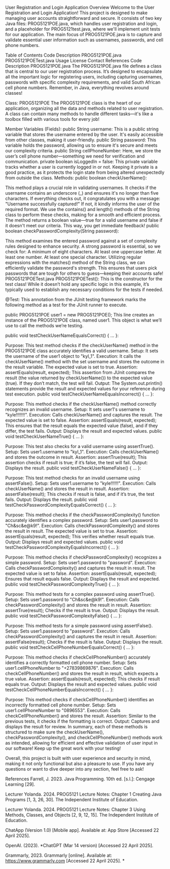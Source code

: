 User Registration and Login Application
Overview
Welcome to the User Registration and Login Application! This project is designed to make managing user accounts straightforward and secure. It consists of two key Java files: PROG5121POE.java, which handles user registration and login, and a placeholder for PROG5121test.java, where we'll implement unit tests for our application. The main focus of PROG5121POE.java is to capture and validate essential user information such as usernames, passwords, and cell phone numbers.

Table of Contents
Code Description
PROG5121POE.java
PROG5121POETest.java
Usage
License
Contact
References
Code Description
PROG5121POE.java
The PROG5121POE.java file defines a class that is central to our user registration process. It’s designed to encapsulate all the important logic for registering users, including capturing usernames, passwords with specific complexity requirements, and valid South African cell phone numbers. Remember, in Java, everything revolves around classes!

Class: PROG5121POE
The PROG5121POE class is the heart of our application, organizing all the data and methods related to user registration. A class can contain many methods to handle different tasks—it's like a toolbox filled with various tools for every job!

Member Variables (Fields):
public String username: This is a public string variable that stores the username entered by the user. It's easily accessible from other classes, making it user-friendly.
public String password: This variable holds the password, allowing us to ensure it's secure and meets our complexity criteria.
public String cellPhoneNumber: Here, we store the user’s cell phone number—something we need for verification and communication.
private boolean isLoggedIn = false: This private variable tracks whether a user is currently logged in or not. Keeping it private is a good practice, as it protects the login state from being altered unexpectedly from outside the class.
Methods:
public boolean checkUserName():

This method plays a crucial role in validating usernames. It checks if the username contains an underscore (_) and ensures it's no longer than five characters. If everything checks out, it congratulates you with a message: "Username successfully captured!" If not, it kindly informs the user of the required format.
We use the contains() and length() methods of the String class to perform these checks, making for a smooth and efficient process.
The method returns a boolean value—true for a valid username and false if it doesn't meet our criteria. This way, you get immediate feedback!
public boolean checkPasswordComplexity(String password):

This method examines the entered password against a set of complexity rules designed to enhance security. A strong password is essential, so we check for:
A minimum of eight characters.
At least one uppercase letter.
At least one number.
At least one special character.
Utilizing regular expressions with the matches() method of the String class, we can efficiently validate the password's strength. This ensures that users pick passwords that are tough for others to guess—keeping their accounts safe!
PROG5121POETest.java
PROG5121POETest(): This is the constructor for the test class! While it doesn’t hold any specific logic in this example, it’s typically used to establish any necessary conditions for the tests if needed.

@Test: This annotation from the JUnit testing framework marks the following method as a test for the JUnit runner to execute.

public PROG5121POE user1 = new PROG5121POE();
This line creates an instance of the PROG5121POE class, named user1. This object is what we’ll use to call the methods we’re testing.

public void testCheckUserNameEqualsCorrect() { ... }:

Purpose: This test method checks if the checkUserName() method in the PROG5121POE class accurately identifies a valid username.
Setup: It sets the username of the user1 object to "kyl_1".
Execution: It calls the checkUserName() method with the set username and stores the outcome in the result variable. The expected value is set to true.
Assertion: assertEquals(result, expected); This assertion from JUnit compares the result (the value returned by checkUserName()) to the expected value (true). If they don’t match, the test will fail.
Output: The System.out.println() statements provide the result and expected values for your reference during test execution.
public void testCheckUserNameEqualsIncorrect() { ... }:

Purpose: This method checks if the checkUserName() method correctly recognizes an invalid username.
Setup: It sets user1's username to "kyle!!!!!!!".
Execution: Calls checkUserName() and captures the result. The expected value is set to false.
Assertion: assertEquals(result, expected); This ensures that the result equals the expected value (false), and if they differ, the test fails.
Output: Displays the result and expected values.
public void testCheckUserNameTrue() { ... }:

Purpose: This test also checks for a valid username using assertTrue().
Setup: Sets user1.username to "kyl_1".
Execution: Calls checkUserName() and stores the outcome in result.
Assertion: assertTrue(result); This assertion checks if result is true; if it’s false, the test will fail.
Output: Displays the result.
public void testCheckUserNameFalse() { ... }:

Purpose: This test method checks for an invalid username using assertFalse().
Setup: Sets user1.username to "kyle!!!!!!".
Execution: Calls checkUserName() and stores the result in result.
Assertion: assertFalse(result); This checks if result is false, and if it’s true, the test fails.
Output: Displays the result.
public void testCheckPasswordComplexityEqualsCorrect() { ... }:

Purpose: This method checks if the checkPasswordComplexity() function accurately identifies a complex password.
Setup: Sets user1.password to "Ch&sc&e@k9!".
Execution: Calls checkPasswordComplexity() and stores the result in result. The expected value is set to true.
Assertion: assertEquals(result, expected); This verifies whether result equals true.
Output: Displays result and expected values.
public void testCheckPasswordComplexityEqualsIncorrect() { ... }:

Purpose: This method checks if checkPasswordComplexity() recognizes a simple password.
Setup: Sets user1.password to "password".
Execution: Calls checkPasswordComplexity() and captures the result in result. The expected value is set to false.
Assertion: assertEquals(result, expected); Ensures that result equals false.
Output: Displays the result and expected.
public void testCheckPasswordComplexityTrue() { ... }:

Purpose: This method tests for a complex password using assertTrue().
Setup: Sets user1.password to "Ch&sc&e@k9!".
Execution: Calls checkPasswordComplexity() and stores the result in result.
Assertion: assertTrue(result); Checks if the result is true.
Output: Displays the result.
public void testCheckPasswordComplexityFalse() { ... }:

Purpose: This method tests for a simple password using assertFalse().
Setup: Sets user1.password to "password".
Execution: Calls checkPasswordComplexity() and captures the result in result.
Assertion: assertFalse(result); Checks if the result is false.
Output: Displays the result.
public void testCheckCellPhoneNumberEqualsCorrect() { ... }:

Purpose: This method checks if checkCellPhoneNumber() accurately identifies a correctly formatted cell phone number.
Setup: Sets user1.cellPhoneNumber to "+27839869876".
Execution: Calls checkCellPhoneNumber() and stores the result in result, which expects a true value.
Assertion: assertEquals(result, expected); This checks if result equals true.
Output: Displays the result and expected values.
public void testCheckCellPhoneNumberEqualsIncorrect() { ... }:

Purpose: This method checks if checkCellPhoneNumber() identifies an incorrectly formatted cell phone number.
Setup: Sets user1.cellPhoneNumber to "0896553".
Execution: Calls checkCellPhoneNumber() and stores the result.
Assertion: Similar to the previous tests, it checks if the formatting is correct.
Output: Captures and displays the result for review.
In summary, each of these methods is structured to make sure the checkUserName(), checkPasswordComplexity(), and checkCellPhoneNumber() methods work as intended, allowing for efficient and effective validation of user input in our software! Keep up the great work with your testing!

Overall, this project is built with user experience and security in mind, making it not only functional but also a pleasure to use. If you have any questions or want to dive deeper into any section, feel free to ask!

References
Farrell, J. 2023. Java Programming. 10th ed. [s.l.]: Cengage Learning [29].

Lecturer Yolanda. 2024. PROG5121 Lecture Notes: Chapter 1 Creating Java Programs [1, 3, 26, 30]. The Independent Institute of Education.

Lecturer Yolanda. 2024. PROG5121 Lecture Notes: Chapter 3 Using Methods, Classes, and Objects [2, 9, 12, 15]. The Independent Institute of Education.

ChatApp (Version 1.0) [Mobile app]. Available at: App Store [Accessed 22 April 2025].

OpenAI. (2023). *ChatGPT (Mar 14 version) [Accessed 22 April 2025].

Grammarly, 2023. Grammarly [online]. Available at: https://www.grammarly.com [Accessed 22 April 2025]. *
